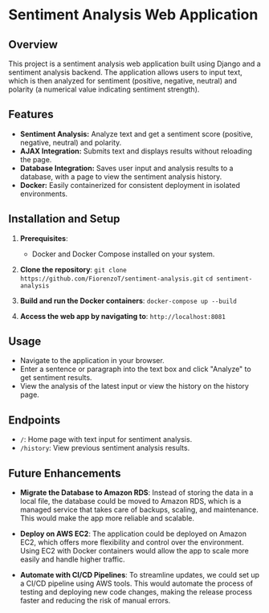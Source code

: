 # Sentiment Analysis Web Application

## Overview

This project is a sentiment analysis web application built using Django and a sentiment analysis backend. The application allows users to input text, which is then analyzed for sentiment (positive, negative, neutral) and polarity (a numerical value indicating sentiment strength).

## Features

- **Sentiment Analysis:** Analyze text and get a sentiment score (positive, negative, neutral) and polarity.
- **AJAX Integration:** Submits text and displays results without reloading the page.
- **Database Integration:** Saves user input and analysis results to a database, with a page to view the sentiment analysis history.
- **Docker:** Easily containerized for consistent deployment in isolated environments.
  
## Installation and Setup

1. **Prerequisites**:
    - Docker and Docker Compose installed on your system.

2. **Clone the repository**:
    ``
    git clone https://github.com/FiorenzoT/sentiment-analysis.git
    ``
    ``
    cd sentiment-analysis
    ``

3. **Build and run the Docker containers**:
    ``
    docker-compose up --build
    ``

5. **Access the web app by navigating to**:
    ``
    http://localhost:8081
    ``

## Usage

- Navigate to the application in your browser.
- Enter a sentence or paragraph into the text box and click "Analyze" to get sentiment results.
- View the analysis of the latest input or view the history on the history page.

## Endpoints

- `/`: Home page with text input for sentiment analysis.
- `/history`: View previous sentiment analysis results.

## Future Enhancements
 - **Migrate the Database to Amazon RDS**: Instead of storing the data in a local file, the database could be moved to Amazon RDS, which is a managed service that takes care of backups, scaling, and maintenance. This would make the app more reliable and scalable.

 - **Deploy on AWS EC2**: The application could be deployed on Amazon EC2, which offers more flexibility and control over the environment. Using EC2 with Docker containers would allow the app to scale more easily and handle higher traffic.

 - **Automate with CI/CD Pipelines**: To streamline updates, we could set up a CI/CD pipeline using AWS tools. This would automate the process of testing and deploying new code changes, making the release process faster and reducing the risk of manual errors.
